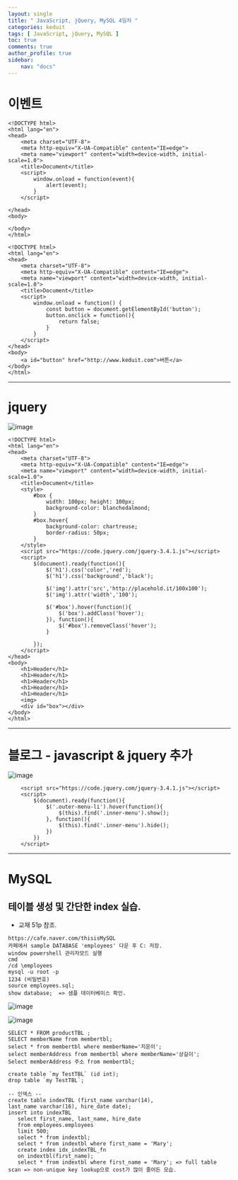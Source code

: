 ```yaml
---
layout: single
title: " JavaScript, jQuery, MySQL 4일차 "
categories: keduit
tags: [ JavaScript, jQuery, MySQL ]
toc: true 
comments: true
author_profile: true
sidebar:
    nav: "docs"
---
```



# 이벤트



```
<!DOCTYPE html>
<html lang="en">
<head>
    <meta charset="UTF-8">
    <meta http-equiv="X-UA-Compatible" content="IE=edge">
    <meta name="viewport" content="width=device-width, initial-scale=1.0">
    <title>Document</title>
    <script>
        window.onload = function(event){
            alert(event);
        }
    </script>

</head>
<body>
    
</body>
</html>
```


```
<!DOCTYPE html>
<html lang="en">
<head>
    <meta charset="UTF-8">
    <meta http-equiv="X-UA-Compatible" content="IE=edge">
    <meta name="viewport" content="width=device-width, initial-scale=1.0">
    <title>Document</title>
    <script>
        window.onload = function() {
            const button = document.getElementById('button');
            button.onclick = function(){
                return false;
            }
        }
    </script>
</head>
<body>
    <a id="button" href="http://www.keduit.com">버튼</a>
</body>
</html>
```
---

# jquery 

![image](https://user-images.githubusercontent.com/128279031/231931990-ccb2b812-29c5-4cfa-81f1-eaddca175ecb.png)


```
<!DOCTYPE html>
<html lang="en">
<head>
    <meta charset="UTF-8">
    <meta http-equiv="X-UA-Compatible" content="IE=edge">
    <meta name="viewport" content="width=device-width, initial-scale=1.0">
    <title>Document</title>
    <style>
        #box {
            width: 100px; height: 100px;
            background-color: blanchedalmond;
        }
        #box.hover{
            background-color: chartreuse;
            border-radius: 50px;
        }
    </style>
    <script src="https://code.jquery.com/jquery-3.4.1.js"></script>
    <script>
        $(document).ready(function(){
            $('h1').css('color','red');
            $('h1').css('background','black');

            $('img').attr('src','http://placehold.it/100x100');
            $('img').attr('width','100');

            $('#box').hover(function(){
                $('box').addClass('hover');
            }), function(){
                $('#box').removeClass('hover');
            }

        });
    </script>
</head>
<body>
    <h1>Header</h1>
    <h1>Header</h1>
    <h1>Header</h1>
    <h1>Header</h1>
    <h1>Header</h1>
    <img>
    <div id="box"></div>
</body>
</html>
```

---

# 블로그 - javascript & jquery 추가

![image](https://user-images.githubusercontent.com/128279031/231914763-32678da6-d1de-458c-b148-091ab3552561.png)

```
    <script src="https://code.jquery.com/jquery-3.4.1.js"></script>
    <script>
        $(document).ready(function(){
            $('.outer-menu-li').hover(function(){
                $(this).find('.inner-menu').show();
            }, function(){
                $(this).find('.inner-menu').hide();
            })
        })
    </script>
```

---

# MySQL 

## 테이블 생성 및 간단한 index 실습.

* 교재 51p 참조.

```
https://cafe.naver.com/thisisMySQL
카페에서 sample DATABASE 'employees' 다운 후 C: 저장.
window powershell 관리자모드 실행
cmd
/cd \employees
mysql -u root -p
1234 (비밀번호)
source employees.sql;
show database;  => 샘플 데이터베이스 확인.
```

![image](https://user-images.githubusercontent.com/128279031/231943743-70400ac5-fa4a-4555-9195-8047ed2ec0c7.png)

![image](https://user-images.githubusercontent.com/128279031/231943772-4154a666-3264-407c-a2aa-bf72f10139d1.png)

```
SELECT * FROM productTBL ;
SELECT memberName from membertbl;
select * from membertbl where memberName='지운이';
select memberAddress from membertbl where memberName='상길이';
Select memberAddress 주소 from membertbl;

create table `my TestTBL` (id int); 
drop table `my TestTBL`;

-- 인덱스 --
create table indexTBL (first_name varchar(14),
last_name varchar(16), hire_date date);
insert into indexTBL
   select first_name, last_name, hire_date
   from employees.employees
   limit 500;
   select * from indextbl;
   select * from indextbl where first_name = 'Mary';
   create index idx_indexTBL_fn 
   on indextbl(first_name);
   select * from indextbl where first_name = 'Mary'; => full table scan => non-unique key lookup으로 cost가 많이 줄어든 모습.
   ```


